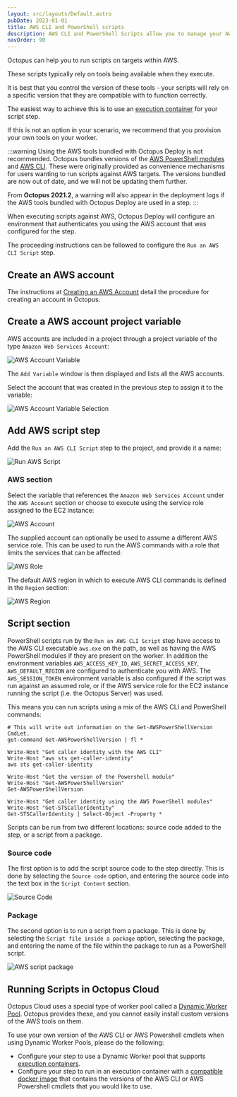 ```yaml
---
layout: src/layouts/Default.astro
pubDate: 2023-01-01
title: AWS CLI and PowerShell scripts
description: AWS CLI and PowerShell Scripts allow you to manage your AWS resources as part of your deployment process.
navOrder: 90
---
```


Octopus can help you to run scripts on targets within AWS.

These scripts typically rely on tools being available when they execute.

It is best that you control the version of these tools - your scripts will rely on a specific version that they are compatible with to function correctly.

The easiest way to achieve this is to use an [execution container](/docs/projects/steps/execution-containers-for-workers/) for your script step.

If this is not an option in your scenario, we recommend that you provision your own tools on your worker.

:::warning
Using the AWS tools bundled with Octopus Deploy is not recommended. Octopus bundles versions of the [AWS PowerShell modules](https://aws.amazon.com/powershell/) and [AWS CLI](https://aws.amazon.com/cli/). These were originally provided as convenience mechanisms for users wanting to run scripts against AWS targets. The versions bundled are now out of date, and we will not be updating them further.

From **Octopus 2021.2**, a warning will also appear in the deployment logs if the AWS tools bundled with Octopus Deploy are used in a step.
:::

When executing scripts against AWS, Octopus Deploy will configure an environment that authenticates you using the AWS account that was configured for the step.

The proceeding instructions can be followed to configure the `Run an AWS CLI Script` step.

## Create an AWS account

The instructions at [Creating an AWS Account](/docs/infrastructure/accounts/aws/#create-an-aws-account) detail the procedure for creating an account in Octopus.

## Create a AWS account project variable

AWS accounts are included in a project through a project variable of the type `Amazon Web Services Account`:

![AWS Account Variable](/docs/deployments/custom-scripts/images/aws-account-variable.png "width=500")

The `Add Variable` window is then displayed and lists all the AWS accounts.

Select the account that was created in the previous step to assign it to the variable:

![AWS Account Variable Selection](/docs/deployments/custom-scripts/images/aws-account-variable-selection.png "width=500")

## Add AWS script step

Add the `Run an AWS CLI Script` step to the project, and provide it a name:

![Run AWS Script](/docs/deployments/custom-scripts/images/run-aws-script-step.png "width=500")

### AWS section

Select the variable that references the `Amazon Web Services Account` under the `AWS Account` section or choose to execute using the service role assigned to the EC2 instance:

![AWS Account](/docs/deployments/custom-scripts/images/step-aws-account.png "width=500")

The supplied account can optionally be used to assume a different AWS service role. This can be used to run the AWS commands with a role that limits the services that can be affected:

![AWS Role](/docs/deployments/custom-scripts/images/step-aws-role.png "width=500")

The default AWS region in which to execute AWS CLI commands is defined in the `Region` section:

![AWS Region](/docs/deployments/custom-scripts/images/step-aws-region.png "width=500")

## Script section

PowerShell scripts run by the `Run an AWS CLI Script` step have access to the AWS CLI executable `aws.exe` on the path, as well as having the AWS PowerShell modules if they are present on the worker. In addition the environment variables `AWS_ACCESS_KEY_ID`, `AWS_SECRET_ACCESS_KEY`, `AWS_DEFAULT_REGION` are configured to authenticate you with AWS. The `AWS_SESSION_TOKEN` environment variable is also configured if the script was run against an assumed role, or if the AWS service role for the EC2 instance running the script (i.e. the Octopus Server) was used.

This means you can run scripts using a mix of the AWS CLI and PowerShell commands:

```
# This will write out information on the Get-AWSPowerShellVersion CmdLet.
get-command Get-AWSPowerShellVersion | fl *

Write-Host "Get caller identity with the AWS CLI"
Write-Host "aws sts get-caller-identity"
aws sts get-caller-identity

Write-Host "Get the version of the Powershell module"
Write-Host "Get-AWSPowerShellVersion"
Get-AWSPowerShellVersion

Write-Host "Get caller identity using the AWS PowerShell modules"
Write-Host "Get-STSCallerIdentity"
Get-STSCallerIdentity | Select-Object -Property *
```

Scripts can be run from two different locations: source code added to the step, or a script from a package.

### Source code

The first option is to add the script source code to the step directly. This is done by selecting the `Source code` option, and entering the source code into the text box in the `Script Content` section.

![Source Code](/docs/deployments/custom-scripts/images/step-aws-script.png "width=500")

### Package

The second option is to run a script from a package. This is done by selecting the `Script file inside a package` option, selecting the package, and entering the name of the file within the package to run as a PowerShell script.

![AWS script package](/docs/deployments/custom-scripts/images/step-aws-package.png "width=500")

## Running Scripts in Octopus Cloud

Octopus Cloud uses a special type of worker pool called a [Dynamic Worker Pool](/docs/infrastructure/workers/dynamic-worker-pools/). Octopus provides these, and you cannot easily install custom versions of the AWS tools on them.

To use your own version of the AWS CLI or AWS Powershell cmdlets when using Dynamic Worker Pools, please do the following:

- Configure your step to use a Dynamic Worker pool that supports [execution containers](/docs/projects/steps/execution-containers-for-workers/).
- Configure your step to run in an execution container with a [compatible docker image](/docs/projects/steps/execution-containers-for-workers/#which-image) that contains the versions of the AWS CLI or AWS Powershell cmdlets that you would like to use.
